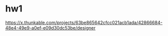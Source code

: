 # hw1
https://x.thunkable.com/projects/63be865642cfcc021acb1ada/42866684-48e4-49e9-a0ef-e09d30dc53be/designer
